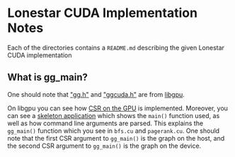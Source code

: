 # Lonestar CUDA Implementation Notes

Each of the directories contains a `README.md`
describing the given Lonestar CUDA implementation

## What is gg\_main?

One should note that ["gg.h"](https://github.com/IntelligentSoftwareSystems/Galois/blob/master/libgpu/include/gg.h)
and ["ggcuda.h"](https://github.com/IntelligentSoftwareSystems/Galois/blob/master/libgpu/include/ggcuda.h)
are from [libgpu](https://github.com/IntelligentSoftwareSystems/Galois/tree/master/libgpu).

On libgpu you can see how [CSR on the GPU](https://github.com/IntelligentSoftwareSystems/Galois/blob/master/libgpu/src/csr_graph.cu) is implemented.
Moreover, you can see a [skeleton application](https://github.com/IntelligentSoftwareSystems/Galois/blob/master/libgpu/src/skelapp/skel.cu)
which shows the `main()` function used, as well
as how command line arguments are parsed.
This explains the `gg_main()` function which you see in
`bfs.cu` and `pagerank.cu`.
One should note that the first CSR argument to `gg_main()` is
the graph on the host, and the second CSR argument
to `gg_main()` is the graph on the device.
